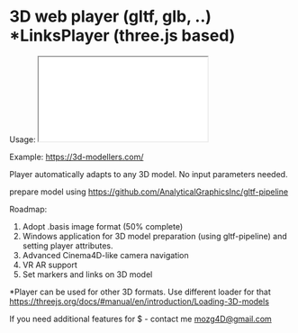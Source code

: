 # 3D web player (gltf, glb, ..) *LinksPlayer (three.js based)

Usage: <iframe src="LinksPlayer.htm?id=1" allowfullscreen></iframe>

Example: https://3d-modellers.com/

Player automatically adapts to any 3D model. No input parameters needed.

prepare model using https://github.com/AnalyticalGraphicsInc/gltf-pipeline

Roadmap:
1. Adopt .basis image format (50% complete)
2. Windows application for 3D model preparation (using gltf-pipeline) and setting player attributes.
3. Advanced Cinema4D-like camera navigation
4. VR AR support
5. Set markers and links on 3D model

*Player can be used for other 3D formats. Use different loader for that https://threejs.org/docs/#manual/en/introduction/Loading-3D-models

If you need additional features for $ - contact me mozg4D@gmail.com
